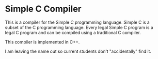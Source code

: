 # Simple C Compiler
This is a compiler for the Simple C programming language. Simple C is a subset of the C programming language. Every legal Simple C program is a legal C program and can be compiled using a traditional C compiler. 

This compiler is implemented in C++. 

I am leaving the name out so current students don't "accidentally" find it.
